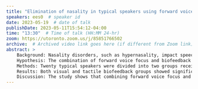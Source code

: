 ```yaml
---
title: "Elimination of nasality in typical speakers using forward voice focus and biofeedback"
speakers: ees0  # speaker id
date: 2023-05-19  # date of talk
publishDate: 2023-05-11T15:54:12-04:00
time: "13:30"  # Time of talk (HH:MM 24-hr)
zoom: https://utoronto.zoom.us/j/85851766502
archive:  # Archived video link goes here (if different from Zoom link)
abstract: >
    Background: Nasality disorders, such as hypernasality, impact speech intelligibility and cause social stigma. Current speech therapy interventions have limited efficacy in controlling the velopharyngeal sphincter, the muscles that regulate nasality. To address this, this study aims to combine two promising techniques—forward voice focus and biofeedback— which can be effective in reducing nasality and improving speech intelligibility. 
    Hypothesis: The combination of forward voice focus and biofeedback will lead to a significant reduction in nasality in the speech of typical speakers, as indicated by a decrease in nasalance score after the intervention. 
    Methods: Twenty typical speakers were divided into two groups receiving visual or tactile biofeedback. Nasometer measured Nasalance Scores for sentences with nasal sounds in different speaking conditions, comparing baseline and final recordings. 
    Results: Both visual and tactile biofeedback groups showed significant reduction in nasalance scores after treatment and washout (p<0.001). The visual biofeedback group decreased from 59.99 (SD 7.85) to 28 (SD 14.75) without biofeedback. The tactile group decreased from 61 (SD 8) to 32.9 (SD 18.94) without biofeedback. 
    Discussion: The study shows that combining forward voice focus and biofeedback effectively reduces nasality in typical speakers. Further research is needed for hypernasal speakers. The findings suggest that voluntary velopharyngeal closure can be learned, as participants sustained low nasalance scores even without biofeedback and after washout.
---
```

<!-- Content here will show up after meeting details and before abstract -->